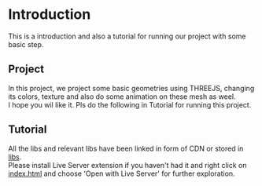 # Introduction
This is a introduction and also a tutorial for running our project with some basic step.

## Project
In this project, we project some basic geometries using THREEJS, changing its colors, texture and also do some animation on these mesh as weel.\
I hope you wil like it. Pls do the following in Tutorial for running this project.

## Tutorial

All the libs and relevant libs have been linked in form of CDN or stored in [libs](./scripts/libs).\
Please install Live Server extension if you haven't had it and right click on [index.html](./index.html) and choose 'Open with Live Server' for further exploration.